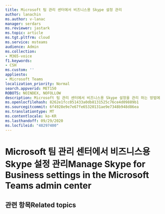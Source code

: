 ```yaml
---
title: Microsoft 팀 관리 센터에서 비즈니스용 Skype 설정 관리
author: lanachin
ms.author: v-lanac
manager: serdars
ms.reviewer: jastark
ms.topic: article
ms.tgt.pltfrm: cloud
ms.service: msteams
audience: Admin
ms.collection:
- M365-voice
f1.keywords:
- CSH
ms.custom: ''
appliesto:
- Microsoft Teams
localization_priority: Normal
search.appverid: MET150
ROBOTS: NOINDEX, NOFOLLOW
description: Microsoft 팀 관리 센터에서 비즈니스용 Skype 설정을 관리 하는 방법에 대해 알아봅니다.
ms.openlocfilehash: 8262e1fcc051433a0db8131525c76ce4d09889b1
ms.sourcegitcommit: 6f4928e9e7e67fe65320131ae9e7348b948d86ea
ms.translationtype: MT
ms.contentlocale: ko-KR
ms.lasthandoff: 09/29/2020
ms.locfileid: "48297400"
---
```

# <a name="manage-skype-for-business-settings-in-the-microsoft-teams-admin-center"></a><span data-ttu-id="27e33-103">Microsoft 팀 관리 센터에서 비즈니스용 Skype 설정 관리</span><span class="sxs-lookup"><span data-stu-id="27e33-103">Manage Skype for Business settings in the Microsoft Teams admin center</span></span>



## <a name="related-topics"></a><span data-ttu-id="27e33-104">관련 항목</span><span class="sxs-lookup"><span data-stu-id="27e33-104">Related topics</span></span>

